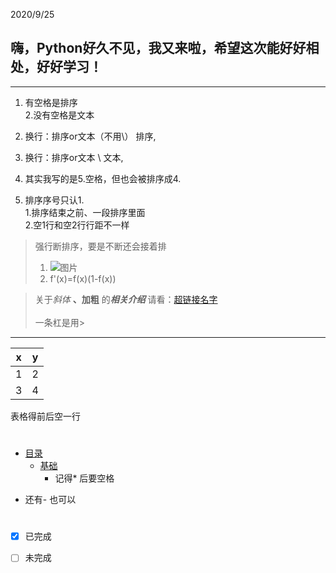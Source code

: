 2020/9/25
## 嗨，Python好久不见，我又来啦，希望这次能好好相处，好好学习！
---
1. 有空格是排序\
2.没有空格是文本
2.  换行：排序or文本（不用\） 排序,
3.  换行：排序or文本      \ 文本,

5. 其实我写的是5.空格，但也会被排序成4.
6. 排序序号只认1. \
1.排序结束之前、一段排序里面\
2.空1行和空2行行距不一样

>强行断排序，要是不断还会接着排
>1. ![图片]() 
>5. f'(x)=f(x)(1-f(x))

> 关于*斜体* **、加粗** 的***相关介绍*** 请看：[超链接名字](链接)\
>\
>一条杠是用>
---
|x|y|
|-|-|
|1|2|
|3|4|
表格得前后空一行

#
* [目录](#目录)
   * [基础](#基础)
      * 记得* 后要空格
- 还有- 也可以
#
- [x] 已完成
- [ ] 未完成

